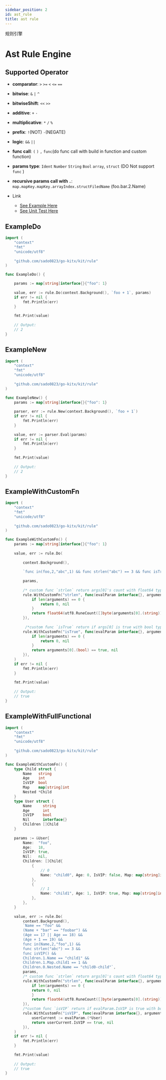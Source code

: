 ```yaml
---
sidebar_position: 2
id: ast_rule
title: ast rule
---
```

规则引擎

# Ast Rule Engine

## __Supported Operator__

* **comparator**: `>` `>=` `<` `<=` `==`

* **bitwise**: `&` `|` `^`

* **bitwiseShift**: `<<` `>>`

* **additive**: `+` `-`

* **multiplicative**: `*` `/` `%`

* **prefix**: `!`(NOT)  `-`(NEGATE)

* **logic**: `&&` `||`

* **func call**: `(` `)` `,` `func`(do func call with build in function and custom function)

* **params type**: `Ident` `Number` `String` `Bool` `array`, `struct` (DO Not support `func` )

* **recursive params call with `.`**: `map.mapKey.mapKey.arrayIndex.structFiledName` (foo.bar.2.Name)

* Link
    * [See Example Here](https://github.com/sado0823/go-kitx/blob/master/kit/rule/example_test.go)
    * [See Unit Test Here](https://github.com/sado0823/go-kitx/blob/master/kit/rule/rule_params_test.go)

## ExampleDo
```go
import (
    "context"
    "fmt"
    "unicode/utf8"
    
    "github.com/sado0823/go-kitx/kit/rule"
)

func ExampleDo() {

    params := map[string]interface{}{"foo": 1}
    
    value, err := rule.Do(context.Background(), `foo + 1`, params)
    if err != nil {
        fmt.Println(err)
    }
    
    fmt.Print(value)
    
    // Output:
    // 2
}
```


## ExampleNew
```go
import (
    "context"
    "fmt"
    "unicode/utf8"
    
    "github.com/sado0823/go-kitx/kit/rule"
)

func ExampleNew() {
    params := map[string]interface{}{"foo": 1}
    
    parser, err := rule.New(context.Background(), `foo + 1`)
    if err != nil {
        fmt.Println(err)
    }
    
    value, err := parser.Eval(params)
    if err != nil {
        fmt.Println(err)
    }
    
    fmt.Print(value)
    
    // Output:
    // 2
}
```

## ExampleWithCustomFn
```go
import (
    "context"
    "fmt"
    "unicode/utf8"
    
    "github.com/sado0823/go-kitx/kit/rule"
)

func ExampleWithCustomFn() {
    params := map[string]interface{}{"foo": 1}
    
    value, err := rule.Do(
		
        context.Background(),
		
        `func in(foo,2,"abc",1) && func strlen("abc") == 3 && func isTrue(true) && func isTrue(false) == false`,
        
        params,
		
        /* custom func `strlen` return args[0]'s count with float64 type */
        rule.WithCustomFn("strlen", func(evalParam interface{}, arguments ...interface{}) (interface{}, error) {
            if len(arguments) == 0 {
                return 0, nil
            }
            return float64(utf8.RuneCount([]byte(arguments[0].(string)))), nil
        }),
		
         /*custom func `isTrue` return if args[0] is true with bool type*/
        rule.WithCustomFn("isTrue", func(evalParam interface{}, arguments ...interface{}) (interface{}, error) {
            if len(arguments) == 0 {
                return 0, nil
            }
            return arguments[0].(bool) == true, nil
        }),
    )
    if err != nil {
        fmt.Println(err)
    }
    
    fmt.Print(value)
    
    // Output:
    // true
}
```

## ExampleWithFullFunctional
```go
import (
    "context"
    "fmt"
    "unicode/utf8"
    
    "github.com/sado0823/go-kitx/kit/rule"
)

func ExampleWithCustomFn() {
    type Child struct {
        Name   string
        Age    int
        IsVIP  bool
        Map    map[string]int
        Nested *Child
    }
    type User struct {
        Name     string
        Age      int
        IsVIP    bool
        Nil      interface{}
        Children []Child
    }
    
    params := &User{
        Name:  "foo",
        Age:   18,
        IsVIP: true,
        Nil:   nil,
        Children: []Child{
            {
                // 0
                Name: "child0", Age: 0, IsVIP: false, Map: map[string]int{"child0": 0}, Nested: &Child{Name: "child0-child"},
            },
            {
                // 1
                Name: "child1", Age: 1, IsVIP: true, Map: map[string]int{"child1": 1}, Nested: &Child{},
            },
        },
    }
    
    value, err := rule.Do(
        context.Background(),
        `Name == "foo" && 
        (Name + "bar" == "foobar") && 
        (Age == 17 || Age == 18) &&
        (Age + 1 == 19) && 
        func in(Name,2,"foo",1) && 
        func strlen("abc") == 3 && 
        func isVIP() && 
        Children.1.Name == "child1" && 
        Children.1.Map.child1 == 1 && 
        Children.0.Nested.Name == "child0-child"`,
        params,
        /* custom func `strlen` return args[0]'s count with float64 type */
        rule.WithCustomFn("strlen", func(evalParam interface{}, arguments ...interface{}) (interface{}, error) {
            if len(arguments) == 0 {
            return 0, nil
            }
            return float64(utf8.RuneCount([]byte(arguments[0].(string)))), nil
        }),
        /*custom func `isVIP` return if evalParam.IsVIP is true with bool type*/
        rule.WithCustomFn("isVIP", func(evalParam interface{}, arguments ...interface{}) (interface{}, error) {
            userCurrent := evalParam.(*User)
            return userCurrent.IsVIP == true, nil
        }),
    )
    if err != nil {
        fmt.Println(err)
    }
    
    fmt.Print(value)
    
    // Output:
    // true
}
```
